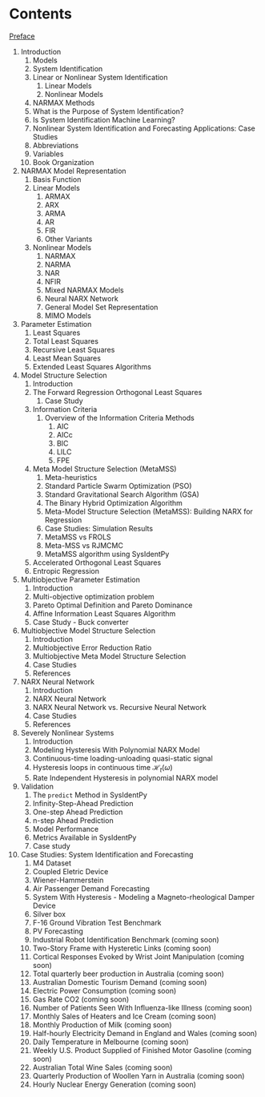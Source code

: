 # Contents

[Preface](0%20-%20Preface.md)

1. Introduction
    1. Models
    2. System Identification
    3. Linear or Nonlinear System Identification
	    1. Linear Models
	    2. Nonlinear Models
    4. NARMAX Methods
    5. What is the Purpose of System Identification?
    6. Is System Identification Machine Learning?
    7. Nonlinear System Identification and Forecasting Applications: Case Studies
    8. Abbreviations
    9. Variables
    10. Book Organization
2. NARMAX Model Representation
    1. Basis Function
    2. Linear Models
	    1. ARMAX
	    2. ARX
	    3. ARMA
	    4. AR
	    5. FIR
	    6. Other Variants
	3. Nonlinear Models
		1. NARMAX
		2. NARMA
		3. NAR
		4. NFIR
		5. Mixed NARMAX Models
		6. Neural NARX Network
		7. General Model Set Representation
		8. MIMO Models
3. Parameter Estimation
    1. Least Squares
    2. Total Least Squares
    3. Recursive Least Squares
    4. Least Mean Squares
    5. Extended Least Squares Algorithms
4. Model Structure Selection
    1. Introduction
    2. The Forward Regression Orthogonal Least Squares
	    1. Case Study
	3. Information Criteria
		1. Overview of the Information Criteria Methods
			1. AIC
			2. AICc
			3. BIC
			4. LILC
			5. FPE
    4. Meta Model Structure Selection (MetaMSS)
	    1. Meta-heuristics
	    2. Standard Particle Swarm Optimization (PSO)
	    3. Standard Gravitational Search Algorithm (GSA)
	    4. The Binary Hybrid Optimization Algorithm
	    5. Meta-Model Structure Selection (MetaMSS): Building NARX for Regression
	    6. Case Studies: Simulation Results
	    7. MetaMSS vs FROLS
	    8. Meta-MSS vs RJMCMC
	    9. MetaMSS algorithm using SysIdentPy
    5. Accelerated Orthogonal Least Squares
    6. Entropic Regression
5. Multiobjective Parameter Estimation
    1. Introduction
    2. Multi-objective optimization problem
    3. Pareto Optimal Definition and Pareto Dominance
    4. Affine Information Least Squares Algorithm
    5. Case Study - Buck converter
6. Multiobjective Model Structure Selection
    1. Introduction
    2. Multiobjective Error Reduction Ratio
    3. Multiobjective Meta Model Structure Selection
    4. Case Studies
    5. References
7. NARX Neural Network
    1. Introduction
    2. NARX Neural Network
    3. NARX Neural Network vs. Recursive Neural Network
    4. Case Studies
    5. References
8. Severely Nonlinear Systems
    1. Introduction
    2. Modeling Hysteresis With Polynomial NARX Model
    3. Continuous-time loading-unloading quasi-static signal
    4. Hysteresis loops in continuous time $\mathcal{H}_t(\omega)$
    5. Rate Independent Hysteresis  in polynomial NARX model
9. Validation
    1. The `predict` Method in SysIdentPy
    2. Infinity-Step-Ahead Prediction
    3. One-step Ahead Prediction
    4. n-step Ahead Prediction
    5. Model Performance
    6. Metrics Available in SysIdentPy
    7. Case study
10. Case Studies: System Identification and Forecasting
    1. M4 Dataset
    2. Coupled Eletric Device
    3. Wiener-Hammerstein
    4. Air Passenger Demand Forecasting
    5. System With Hysteresis - Modeling a Magneto-rheological Damper Device
    6. Silver box
    7. F-16 Ground Vibration Test Benchmark
    8. PV Forecasting
    9. Industrial Robot Identification Benchmark (coming soon)
    10. Two-Story Frame with Hysteretic Links (coming soon)
    11. Cortical Responses Evoked by Wrist Joint Manipulation (coming soon)
    13. Total quarterly beer production in Australia (coming soon)
    14. Australian Domestic Tourism Demand (coming soon)
    15. Electric Power Consumption (coming soon)
    16. Gas Rate CO2 (coming soon)
    17. Number of Patients Seen With Influenza-like Illness (coming soon)
    18. Monthly Sales of Heaters and Ice Cream (coming soon)
    19. Monthly Production of Milk (coming soon)
    20. Half-hourly Electricity Demand in England and Wales (coming soon)
    21. Daily Temperature in Melbourne (coming soon)
    22. Weekly U.S. Product Supplied of Finished Motor Gasoline (coming soon)
    23. Australian Total Wine Sales (coming soon)
    24. Quarterly Production of Woollen Yarn in Australia (coming soon)
    25. Hourly Nuclear Energy Generation (coming soon)
